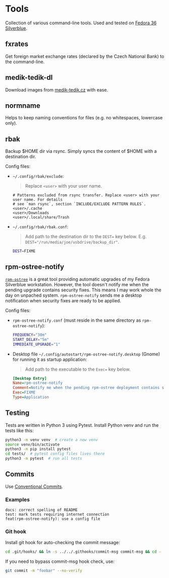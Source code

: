 # Tools

Collection of various command-line tools. Used and tested on [Fedora 36 Silverblue](https://silverblue.fedoraproject.org/).

## fxrates

Get foreign market exchange rates (declared by the Czech National Bank) to the command-line.

## medik-tedik-dl

Download images from [medik-tedik.cz](http://www.medik-tedik.cz/) with ease.

## normname

Helps to keep naming conventions for files (e.g. no whitespaces, lowercase only).

## rbak

Backup $HOME dir via rsync. Simply syncs the content of $HOME with a destination dir.

Config files:

* `~/.config/rbak/exclude`:

    > Replace `<user>` with your user name.

    ```text
    # Patterns excluded from rsync transfer. Replace <user> with your user name. For details
    # see `man rsync`, section `INCLUDE/EXCLUDE PATTERN RULES`.
    <user>/.cache
    <user>/Downloads
    <user>/.local/share/Trash
    ```

* `~/.config/rbak/rbak.conf`:

    > Add path to the destination dir to the `DEST=` key below. E.g. `DEST="/run/media/joe/usbdrive/backup_dir"`.

    ```bash
    DEST=FIXME
    ```

## rpm-ostree-notify

[`rpm-ostree`](https://coreos.github.io/rpm-ostree/) is a great tool providing automatic upgrades of my Fedora Silverblue workstation. However, the tool doesn't notify me when the pending upgrade contains security fixes. This means I may work whole the day on unpached system. `rpm-ostree-notify` sends me a desktop notification when security fixes are ready to be applied.

Config files:

* `rpm-ostree-notify.conf` (must reside in the same directory as `rpm-ostree-notify`):

    ```bash
    FREQUENCY="30m"
    START_DELAY="5m"
    IMMEDIATE_UPGRADE="1"
    ```

* Desktop file `~/.config/autostart/rpm-ostree-notify.desktop` (Gnome) for running it as startup application:

    > Add path to the executable to the `Exec=` key below.

    ```ini
    [Desktop Entry]
    Name=rpm-ostree-notify
    Comment=Notify me when the pending rpm-ostree deployment contains security advisories
    Exec=FIXME
    Type=Application
    ```

## Testing

Tests are written in Python 3 using Pytest. Install Python venv and run the tests like this:

```bash
python3 -m venv venv  # create a new venv
source venv/bin/activate
python3 -m pip install pytest
cd tests/  # pytest config files lives there
python3 -m pytest  # run all tests
```

## Commits

Use [Conventional Commits](https://www.conventionalcommits.org/en/v1.0.0/).

### Examples

```text
docs: correct spelling of README
test: mark tests requiring internet connection
feat(rpm-ostree-notify): use a config file
```

### Git hook

Install git hook for auto-checking the commit message:

```bash
cd .git/hooks/ && ln -s ../../.githooks/commit-msg commit-msg && cd -
```

If you need to bypass commit-msg hook check, use:

```bash
git commit -m "foobar" --no-verify
```
